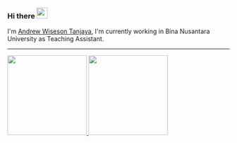### Hi there <img src="https://media.giphy.com/media/hvRJCLFzcasrR4ia7z/giphy.gif" width="25px">

  I'm [Andrew Wiseson Tanjaya](https://www.linkedin.com/in/andrew-wiseson-tanjaya/), I'm currently working in Bina Nusantara University as Teaching Assistant.

---


<!--
**andrewtanjaya/andrewtanjaya** is a ✨ _special_ ✨ repository because its `README.md` (this file) appears on your GitHub profile.

Here are some ideas to get you started:

- 🔭 I’m currently working on ...
- 🌱 I’m currently learning ...
- 👯 I’m looking to collaborate on ...
- 🤔 I’m looking for help with ...
- 💬 Ask me about ...
- 📫 How to reach me: ...
- 😄 Pronouns: ...
- ⚡ Fun fact: ...
-->


<p align="left">
<a href="https://github.com/gilangadhan">
  <img height="180em" src="https://github-readme-stats-eight-theta.vercel.app/api?username=andrewtanjaya&show_icons=true&theme=algolia&include_all_commits=true&count_private=true"/>
  <img height="180em" src="https://github-readme-stats-eight-theta.vercel.app/api/top-langs/?username=andrewtanjaya&layout=compact&langs_count=8&theme=algolia"/>
</a>
</p>

